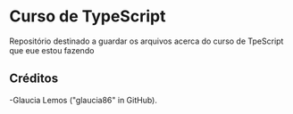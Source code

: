 # Curso de TypeScript

Repositório destinado a guardar os arquivos acerca do curso de TpeScript que eue estou fazendo

## Créditos
-Glaucia Lemos ("glaucia86" in GitHub).
